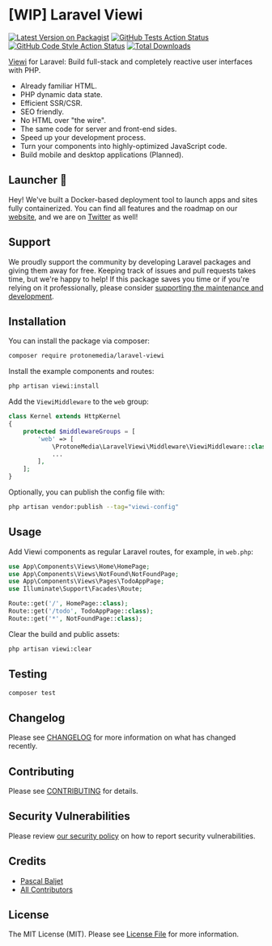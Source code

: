 # [WIP] Laravel Viewi

[![Latest Version on Packagist](https://img.shields.io/packagist/v/protonemedia/laravel-viewi.svg?style=flat-square)](https://packagist.org/packages/protonemedia/laravel-viewi)
[![GitHub Tests Action Status](https://img.shields.io/github/workflow/status/protonemedia/laravel-viewi/run-tests?label=tests)](https://github.com/protonemedia/laravel-viewi/actions?query=workflow%3Arun-tests+branch%3Amain)
[![GitHub Code Style Action Status](https://img.shields.io/github/workflow/status/protonemedia/laravel-viewi/Check%20&%20fix%20styling?label=code%20style)](https://github.com/protonemedia/laravel-viewi/actions?query=workflow%3A"Check+%26+fix+styling"+branch%3Amain)
[![Total Downloads](https://img.shields.io/packagist/dt/protonemedia/laravel-viewi.svg?style=flat-square)](https://packagist.org/packages/protonemedia/laravel-viewi)

[Viewi](https://viewi.net) for Laravel: Build full-stack and completely reactive user interfaces with PHP.

* Already familiar HTML.
* PHP dynamic data state.
* Efficient SSR/CSR.
* SEO friendly.
* No HTML over "the wire".
* The same code for server and front-end sides.
* Speed up your development process.
* Turn your components into highly-optimized JavaScript code.
* Build mobile and desktop applications (Planned).

## Launcher 🚀

Hey! We've built a Docker-based deployment tool to launch apps and sites fully containerized. You can find all features and the roadmap on our [website](https://uselauncher.com), and we are on [Twitter](https://twitter.com/uselauncher) as well!

## Support

We proudly support the community by developing Laravel packages and giving them away for free. Keeping track of issues and pull requests takes time, but we're happy to help! If this package saves you time or if you're relying on it professionally, please consider [supporting the maintenance and development](https://github.com/sponsors/pascalbaljet).

## Installation

You can install the package via composer:

```bash
composer require protonemedia/laravel-viewi
```

Install the example components and routes:

```bash
php artisan viewi:install
```

Add the `ViewiMiddleware` to the `web` group:

```php
class Kernel extends HttpKernel
{
    protected $middlewareGroups = [
        'web' => [
            \ProtoneMedia\LaravelViewi\Middleware\ViewiMiddleware::class,
            ...
        ],
    ];
}
```

Optionally, you can publish the config file with:

```bash
php artisan vendor:publish --tag="viewi-config"
```

## Usage

Add Viewi components as regular Laravel routes, for example, in `web.php`:

```php
use App\Components\Views\Home\HomePage;
use App\Components\Views\NotFound\NotFoundPage;
use App\Components\Views\Pages\TodoAppPage;
use Illuminate\Support\Facades\Route;

Route::get('/', HomePage::class);
Route::get('/todo', TodoAppPage::class);
Route::get('*', NotFoundPage::class);
```

Clear the build and public assets:

```bash
php artisan viewi:clear
```

## Testing

```bash
composer test
```

## Changelog

Please see [CHANGELOG](CHANGELOG.md) for more information on what has changed recently.

## Contributing

Please see [CONTRIBUTING](.github/CONTRIBUTING.md) for details.

## Security Vulnerabilities

Please review [our security policy](../../security/policy) on how to report security vulnerabilities.

## Credits

- [Pascal Baljet](https://github.com/pascalbaljet)
- [All Contributors](../../contributors)

## License

The MIT License (MIT). Please see [License File](LICENSE.md) for more information.
